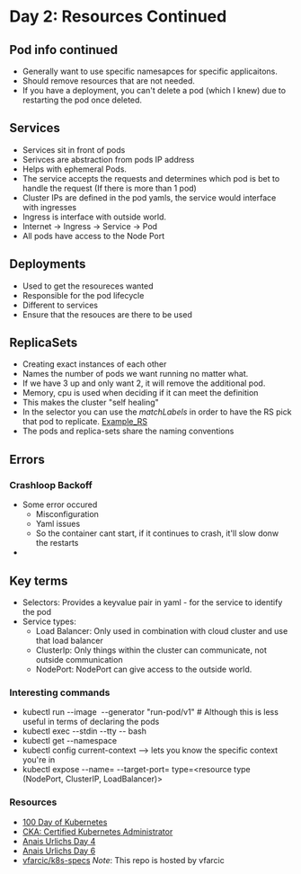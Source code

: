 # Day 2: Resources Continued

## Pod info continued
- Generally want to use specific namesapces for specific applicaitons.
- Should remove resources that are not needed.
- If you have a deployment, you can't delete a pod (which I knew) due to restarting the pod once deleted.

## Services
- Services sit in front of pods
- Serivces are abstraction from pods IP address
- Helps with ephemeral Pods.
- The service accepts the requests and determines which pod is bet to handle the request (If there is more than 1 pod)
- Cluster IPs are defined in the pod yamls, the service would interface with ingresses 
- Ingress is interface with outside world.
- Internet -> Ingress -> Service -> Pod
- All pods have access to the Node Port

## Deployments
- Used to get the resoureces wanted
- Responsible for the pod lifecycle
- Different to services
- Ensure that the resouces are there to be used

## ReplicaSets
- Creating exact instances of each other
- Names the number of pods we want running no matter what.
- If we have 3 up and only want 2, it will remove the additional pod.
- Memory, cpu is used when deciding if it can meet the definition
- This makes the cluster "self healing"
- In the selector you can use the *matchLabels* in order to have the RS pick that pod to replicate. [Example_RS](./resource_examples/go-demo-2.yml)
- The pods and replica-sets share the naming conventions

## Errors 
### Crashloop Backoff
- Some error occured
    - Misconfiguration 
    - Yaml issues
    - So the container cant start, if it continues to crash, it'll slow donw the restarts
- 


## Key terms
- Selectors: Provides a keyvalue pair in yaml - for the service to identify the pod
- Service types:
    - Load Balancer: Only used in combination with cloud cluster and use that load balancer
    - ClusterIp: Only things within the cluster can communicate, not outside communication
    - NodePort: NodePort can give access to the outside world.


### Interesting commands
- kubectl run <name> --image <image name> --generator "run-pod/v1" # Although this is less useful in terms of declaring the pods
- kubectl exec --stdin --tty <container name> -- bash
- kubectl get <resource name> --namespace <name>
- kubectl config current-context --> lets you know the specific context you're in
- kubectl expose <resource> <resource name> --name=<resource full name> --target-port=<port number __Specifically where the cotnainer port is listening__> type=<resource type (NodePort, ClusterIP, LoadBalancer)>


### Resources
- [100 Day of Kubernetes](https://100daysofkubernetes.io/start/intro-to-k8s.html)
- [CKA: Certified Kubernetes Administrator](certified-kubernetes-administrator-with-practice-tests)
- [Anais Urlichs Day 4](https://www.youtube.com/watch?v=cmc4f4TyHaU&list=PLWnens-FYbIpUpmiiNYfkqTZQUYppGMFV&index=5)
- [Anais Urlichs Day 6](https://www.youtube.com/watch?v=qt76R2G4h-0&list=PLWnens-FYbIpUpmiiNYfkqTZQUYppGMFV&index=7)
- [vfarcic/k8s-specs](https://github.com/vfarcic/k8s-specs) *Note*: This repo is hosted by vfarcic
